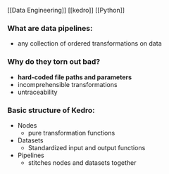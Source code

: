 [[Data Engineering]] [[kedro]] [[Python]]

### What are data pipelines:
- any collection of ordered transformations on data

### Why do they torn out bad?
- **hard-coded file paths and parameters**
- incomprehensible transformations
- untraceability

### Basic structure of Kedro:
- Nodes
    - pure transformation functions
- Datasets
    - Standardized input and output functions
- Pipelines
    - stitches nodes and datasets together